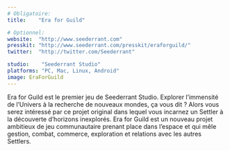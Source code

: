 ```yaml
---
# Obligatoire:
title:    "Era for Guild"

# Optionnel:
website:  "http://www.seederrant.com"
presskit: "http://www.seederrant.com/presskit/eraforguild/"
twitter:  "http://twitter.com/Seederrant"

studio:    "Seederrant Studio"
platforms: "PC, Mac, Linux, Android"
image: EraForGuild
---
```


Era for Guild est le premier jeu de Seederrant Studio. Explorer l’immensité de l’Univers à la recherche de nouveaux mondes, ça vous dit ? Alors vous serez intéressé par ce projet original dans lequel vous incarnez un Settler à la découverte d’horizons inexplorés. Era for Guild est un nouveau projet ambitieux de jeu communautaire prenant place dans l’espace et qui mêle gestion, combat, commerce, exploration et relations avec les autres Settlers.
